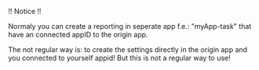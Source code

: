 !! Notice !!

Normaly you can create a reporting in seperate app f.e.: "myApp-task" that have an connected appID to the origin app.


The not regular way is: to create the settings directly in the origin app and you connected to yourself appid! 
But this is not a regular way to use! 

